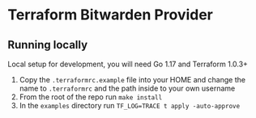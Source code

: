 # Terraform Bitwarden Provider


## Running locally

Local setup for development, you will need Go 1.17 and Terraform 1.0.3+

1. Copy the `.terraformrc.example` file into your HOME and change 
   the name to `.terraformrc` and the path inside to your own username
2. From the root of the repo run `make install`
3. In the `examples` directory run `TF_LOG=TRACE t apply -auto-approve`
